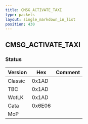 ```yaml
---
title: CMSG_ACTIVATE_TAXI
type: packets
layout: single_markdown_in_list
position: 430
---
```


## CMSG_ACTIVATE_TAXI

### Status

Version    | Hex        | Comment
---------- | ---------- | ---------- 
Classic    | 0x1AD      |
TBC        | 0x1AD      |
WotLK      | 0x1AD      |
Cata       | 0x6E06     |
MoP        |            |